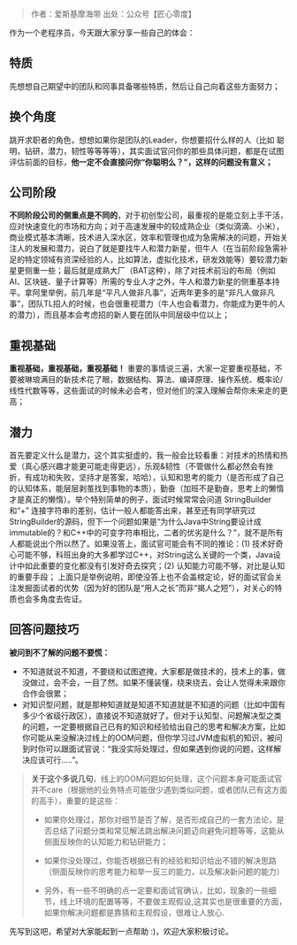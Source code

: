 > 作者：爱斯基摩海带
> 出处：公众号【匠心零度】

作为一个老程序员，今天跟大家分享一些自己的体会：

## 特质

先想想自己期望中的团队和同事具备哪些特质，然后让自己向着这些方面努力；

## 换个角度

跳开求职者的角色，想想如果你是团队的Leader，你想要招什么样的人（比如 聪明，钻研，潜力，韧性等等等等），其实面试官问你的那些具体问题，都是在试图评估前面的目标，**他一定不会直接问你“你聪明么？”，这样的问题没有意义；**

## 公司阶段

**不同阶段公司的侧重点是不同的**，对于初创型公司，最重视的是能立刻上手干活，应对快速变化的市场和方向；对于高速发展中的较成熟企业（类似滴滴、小米），商业模式基本清晰，技术进入深水区，效率和管理也成为急需解决的问题，开始关注人的发展和潜力，说白了就是要找牛人和潜力新星，但牛人（在当前阶段急需补足的特定领域有资深经验的人，比如算法，虚拟化技术，研发效能等）要较潜力新星更侧重一些；最后就是成熟大厂（BAT这种），除了对技术前沿的布局（例如AI、区块链、量子计算等）所需的专业人才之外，牛人和潜力新星的侧重基本持平。拿阿里举例，前几年是“平凡人做非凡事”，近两年更多的是“非凡人做非凡事”，团队TL招人的时候，也会很重视潜力（牛人也会看潜力，你能成为更牛的人的潜力），而且基本会考虑招的新人要在团队中同层级中位以上；

## 重视基础

**重视基础，重视基础，重视基础！** 重要的事情说三遍，大家一定要重视基础，不要被琳琅满目的新技术花了眼，数据结构、算法、编译原理、操作系统、概率论/线性代数等等，这些面试的时候未必会考，但对他们的深入理解会帮你未来走的更高；

## 潜力

首先要定义什么是潜力，这个其实挺虚的，我一般会比较看重：对技术的热情和热爱（真心感兴趣才能更可能走得更远），乐观&韧性（不管做什么都必然会有挫折，有成功和失败，坚持才是答案，哈哈），认知和思考的能力（是否形成了自己的认知体系，能层层剥茧找到事物的本质），勤奋（加班不是勤奋，思考上的懒惰才是真正的懒惰）。举个特别简单的例子，面试时候常常会问道 StringBuilder和“+” 连接字符串的差别，估计一般人都能答出来，甚至还有同学研究过StringBuilder的源码，但下一个问题如果是“为什么Java中String要设计成 immutable的？和C++中的可变字符串相比，二者的优劣是什么？”，就不是所有人都能说出个所以然了。如果没答上，面试官可能会有不同的推论：(1) 技术好奇心可能不够，科班出身的大多都学过C++，对String这么关键的一个类，Java设计中如此重要的变化都没有引发好奇去探究；(2) 认知能力可能不够，对比是认知的重要手段；
上面只是举例说明，即使没答上也不会盖棺定论，好的面试官会关注发掘面试者的优势（因为好的团队是“用人之长”而非“揭人之短”），对关心的特质也会多角度去佐证。

## 回答问题技巧

**被问到不了解的问题不要慌：**

*   不知道就说不知道，不要绕和试图遮掩，大家都是做技术的，技术上的事，做没做过，会不会，一目了然。如果不懂装懂，绕来绕去，会让人觉得未来跟你合作会很累；
*   对知识型问题，就是那种知道就是知道不知道就是不知道的问题（比如中国有多少个省级行政区），直接说不知道就好了。但对于认知型、问题解决型之类的问题，一定要根据自己已有的知识和经验给出自己的思考和解决方案，比如你可能从来没解决过线上的OOM问题，但你学习过JVM虚拟机的知识，被问到时你可以跟面试官说：“我没实际处理过，但如果遇到你说的问题，这样解决应该可行…..”。

> **关于这个多说几句**，线上的OOM问题如何处理，这个问题本身可能面试官并不care（根据他的业务特点可能很少遇到类似问题，或者团队已有这方面的高手），重要的是这些：
>
> *   如果你处理过，那你对细节是否了解，是否形成自己的一套方法论，是否总结了问题分类和常见解法跳出解决问题迈向避免问题等等，这能从侧面反映你的认知能力和钻研能力；
>     
>     
> *   如果你没处理过，你能否根据已有的经验和知识给出不错的解决思路（侧面反映你的思考能力和举一反三的能力，以及解决新问题的能力）
>     
>     
> *   另外，有一些不明确的点一定要和面试官确认，比如，现象的一些细节，线上环境的配置等等，不要做主观假设,这其实也是很重要的方面，如果你解决问题都是靠猜和主观假设，很难让人放心.

先写到这吧，希望对大家能起到一点帮助 :)，欢迎大家积极讨论。
